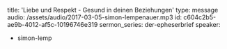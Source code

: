 title: 'Liebe und Respekt - Gesund in deinen Beziehungen'
type: message
audio: /assets/audio/2017-03-05-simon-lempenauer.mp3
id: c604c2b5-ae9b-4012-af5c-10196746e319
sermon_series: der-epheserbrief
speaker:
  - simon-lemp
